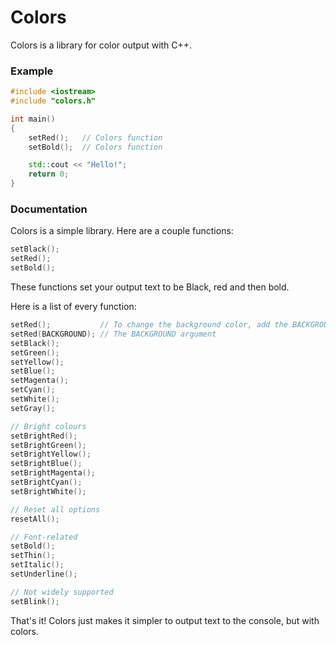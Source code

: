 # Colors

Colors is a library for color output with C++.

### Example

```cpp
#include <iostream>
#include "colors.h"

int main()
{
    setRed();   // Colors function
    setBold();  // Colors function

    std::cout << "Hello!";
    return 0;
}
```

### Documentation

Colors is a simple library. Here are a couple functions:

```cpp
setBlack();
setRed();
setBold();
```

These functions set your output text to be Black, red and then bold.

Here is a list of every function:

```cpp
setRed();           // To change the background color, add the BACKGROUND argument like seen below
setRed(BACKGROUND); // The BACKGROUND argument
setBlack();
setGreen();
setYellow();
setBlue();
setMagenta();
setCyan();
setWhite();
setGray();

// Bright colours
setBrightRed();
setBrightGreen();
setBrightYellow();
setBrightBlue();
setBrightMagenta();
setBrightCyan();
setBrightWhite();

// Reset all options
resetAll();

// Font-related
setBold();
setThin();
setItalic();
setUnderline();

// Not widely supported
setBlink();

```

That's it! Colors just makes it simpler to output text to the console, but with colors.
